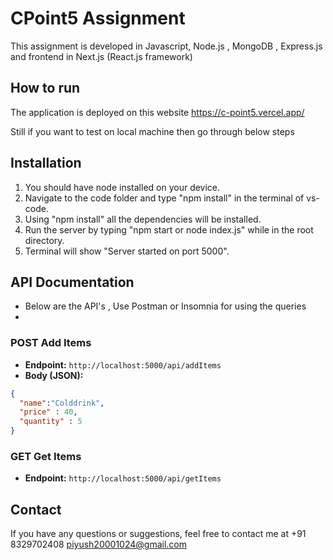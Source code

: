 # CPoint5 Assignment
This assignment is developed in Javascript, Node.js , MongoDB , Express.js and frontend in Next.js (React.js framework)

## How to run 
The application is deployed on this website https://c-point5.vercel.app/ 

Still if you want to test on local machine then go through below steps

## Installation
1) You should have node installed on your device.
2) Navigate to the code folder and type "npm install" in the terminal of vs-code.
3) Using "npm install" all the dependencies will be installed.
4) Run the server by typing "npm start or node index.js" while in the root directory.
5) Terminal will show "Server started on port 5000".
   
## API Documentation
- Below are the API's , Use Postman or Insomnia for using the queries
- 
### POST Add Items
- **Endpoint:** `http://localhost:5000/api/addItems`
- **Body (JSON):**
```json
{
  "name":"Colddrink",
  "price" : 40,
  "quantity" : 5
}
```

### GET Get Items
- **Endpoint:** `http://localhost:5000/api/getItems`

## Contact
If you have any questions or suggestions, feel free to contact me at +91 8329702408 piyush20001024@gmail.com

